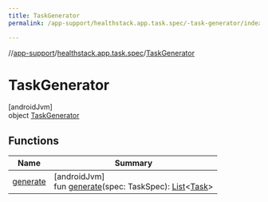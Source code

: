 ```yaml
---
title: TaskGenerator
permalink: /app-support/healthstack.app.task.spec/-task-generator/index.html

---
```

//[app-support](/app-support.html)/[healthstack.app.task.spec](../index.html)/[TaskGenerator](index.html)



# TaskGenerator



[androidJvm]\
object [TaskGenerator](index.html)



## Functions


| Name | Summary |
|---|---|
| [generate](generate.html) | [androidJvm]<br>fun [generate](generate.html)(spec: TaskSpec): [List](https://kotlinlang.org/api/latest/jvm/stdlib/kotlin.collections/-list/index.html)&lt;[Task](../../healthstack.app.task.entity/-task/index.html)&gt; |


